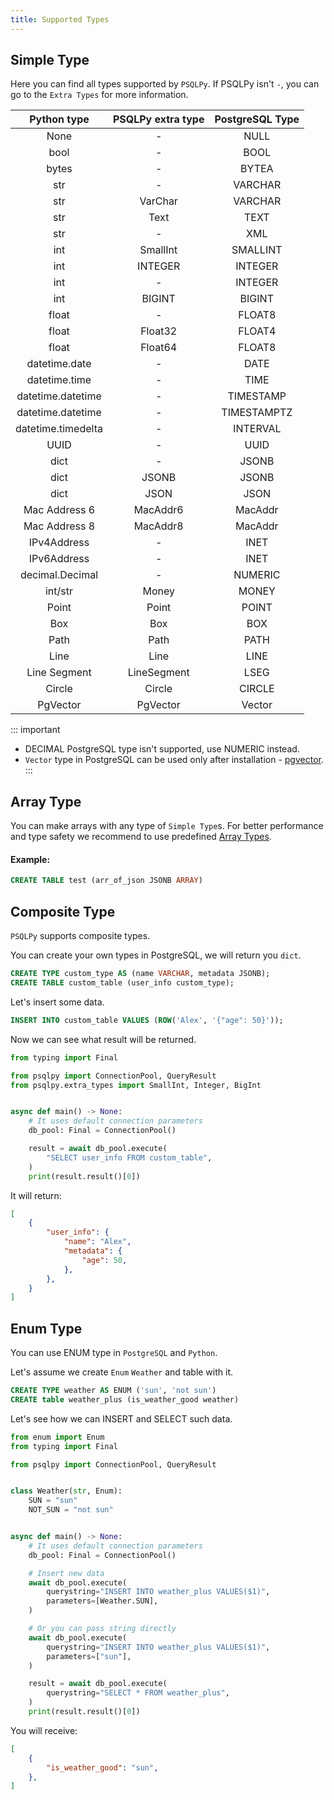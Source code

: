 ```yaml
---
title: Supported Types
---
```


## Simple Type
Here you can find all types supported by `PSQLPy`. If PSQLPy isn't `-`, you can go to the `Extra Types` for more information.

| Python type | PSQLPy extra type | PostgreSQL Type
| :---: | :---: | :---: |
| None | - | NULL |
| bool | - | BOOL |
| bytes | - | BYTEA |
| str | - | VARCHAR |
| str | VarChar | VARCHAR |
| str | Text | TEXT |
| str | - | XML |
| int | SmallInt | SMALLINT |
| int | INTEGER | INTEGER |
| int | - | INTEGER |
| int | BIGINT | BIGINT |
| float | - | FLOAT8 |
| float | Float32 | FLOAT4 |
| float | Float64 | FLOAT8 |
| datetime.date | - | DATE |
| datetime.time | - | TIME |
| datetime.datetime | - | TIMESTAMP |
| datetime.datetime | - | TIMESTAMPTZ |
| datetime.timedelta | - | INTERVAL |
| UUID | - | UUID |
| dict | - | JSONB |
| dict | JSONB | JSONB |
| dict | JSON | JSON |
| Mac Address 6 | MacAddr6 | MacAddr |
| Mac Address 8 | MacAddr8 | MacAddr |
| IPv4Address | - | INET |
| IPv6Address | - | INET |
| decimal.Decimal | - | NUMERIC |
| int/str | Money | MONEY |
| Point | Point | POINT |
| Box | Box | BOX |
| Path | Path | PATH |
| Line | Line | LINE |
| Line Segment | LineSegment | LSEG |
| Circle | Circle | CIRCLE |
| PgVector | PgVector | Vector |

::: important
- DECIMAL PostgreSQL type isn't supported, use NUMERIC instead.
- `Vector` type in PostgreSQL can be used only after installation - [pgvector](https://github.com/pgvector/pgvector).
:::


## Array Type

You can make arrays with any type of `Simple Type`s.
For better performance and type safety we recommend to use predefined [Array Types](./array_types.md).

#### Example:
```sql
CREATE TABLE test (arr_of_json JSONB ARRAY)
```

## Composite Type
`PSQLPy` supports composite types.

You can create your own types in PostgreSQL, we will return you `dict`.
```sql
CREATE TYPE custom_type AS (name VARCHAR, metadata JSONB);
CREATE TABLE custom_table (user_info custom_type);
```

Let's insert some data.

```sql
INSERT INTO custom_table VALUES (ROW('Alex', '{"age": 50}'));
```

Now we can see what result will be returned.
```python
from typing import Final

from psqlpy import ConnectionPool, QueryResult
from psqlpy.extra_types import SmallInt, Integer, BigInt


async def main() -> None:
    # It uses default connection parameters
    db_pool: Final = ConnectionPool()

    result = await db_pool.execute(
        "SELECT user_info FROM custom_table",
    )
    print(result.result()[0])
```
It will return:
```json
[
    {
        "user_info": {
            "name": "Alex",
            "metadata": {
                "age": 50,
            },
        },
    }
]
```

## Enum Type
You can use ENUM type in `PostgreSQL` and `Python`.

Let's assume we create `Enum` `Weather` and table with it.
```sql
CREATE TYPE weather AS ENUM ('sun', 'not sun')
CREATE table weather_plus (is_weather_good weather)
```

Let's see how we can INSERT and SELECT such data.

```python
from enum import Enum
from typing import Final

from psqlpy import ConnectionPool, QueryResult


class Weather(str, Enum):
    SUN = "sun"
    NOT_SUN = "not sun"


async def main() -> None:
    # It uses default connection parameters
    db_pool: Final = ConnectionPool()

    # Insert new data
    await db_pool.execute(
        querystring="INSERT INTO weather_plus VALUES($1)",
        parameters=[Weather.SUN],
    )

    # Or you can pass string directly
    await db_pool.execute(
        querystring="INSERT INTO weather_plus VALUES($1)",
        parameters=["sun"],
    )

    result = await db_pool.execute(
        querystring="SELECT * FROM weather_plus",
    )
    print(result.result()[0])
```
You will receive:
```json
[
    {
        "is_weather_good": "sun",
    },
]
```
